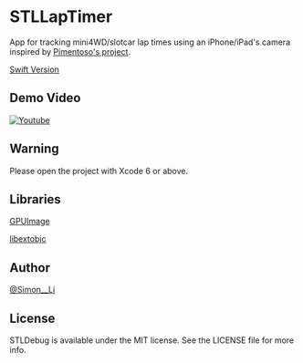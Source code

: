 # STLLapTimer

App for tracking mini4WD/slotcar lap times using an iPhone/iPad's camera inspired by [Pimentoso's project](https://github.com/Pimentoso/AndroidLapTimer).

[Swift Version](https://github.com/siutsin/STLLapTimer-Swift)

## Demo Video

[![Youtube](http://img.youtube.com/vi/jmIg5q2mGIs/0.jpg)](http://www.youtube.com/watch?v=jmIg5q2mGIs)

## Warning

Please open the project with Xcode 6 or above.

## Libraries

[GPUImage](https://github.com/BradLarson/GPUImage)

[libextobjc](https://github.com/jspahrsummers/libextobjc)

## Author

[@Simon__Li](https://twitter.com/Simon__LI)

## License

STLDebug is available under the MIT license. See the LICENSE file for more info.